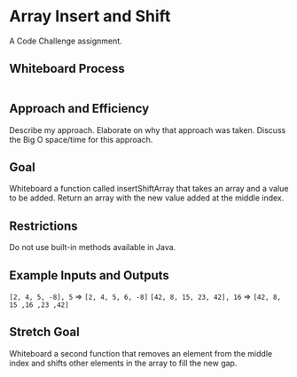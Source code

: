 # Array Insert and Shift

A Code Challenge assignment.

## Whiteboard Process

![]()

## Approach and Efficiency

Describe my approach.
Elaborate on why that approach was taken.
Discuss the Big O space/time for this approach.

## Goal

Whiteboard a function called insertShiftArray that takes an array and a value to be added.
Return an array with the new value added at the middle index.

## Restrictions

Do not use built-in methods available in Java.

## Example Inputs and Outputs

`[2, 4, 5, -8], 5` => `[2, 4, 5, 6, -8]`
`[42, 8, 15, 23, 42], 16` => `[42, 8, 15 ,16 ,23 ,42]`

## Stretch Goal

Whiteboard a second function that removes an element from the middle index and shifts other elements in the array to fill the new gap.
